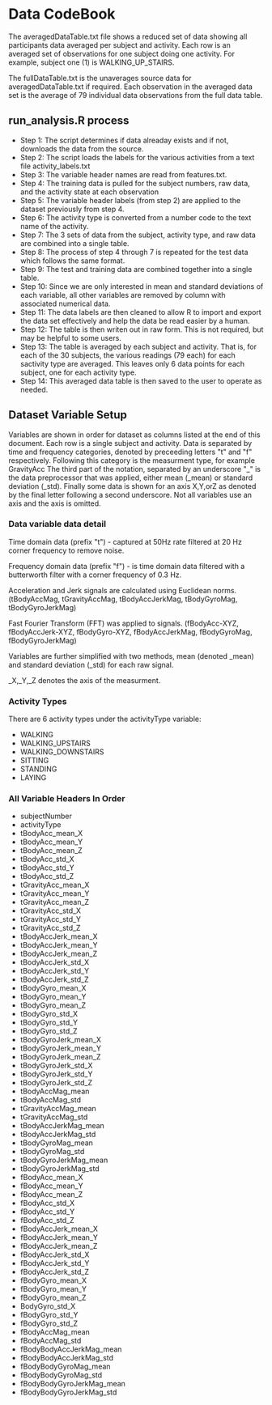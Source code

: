 # Data CodeBook
The averagedDataTable.txt file shows a reduced set of data showing all participants data averaged per subject and activity.  Each row is an averaged set of observations for one subject doing one activity.  For example, subject one (1) is WALKING_UP_STAIRS.

The fullDataTable.txt is the unaverages source data for averagedDataTable.txt if required.  Each observation in the averaged data set is the average of 79 individual data observations from the full data table.  

## run_analysis.R process
* Step 1: The script determines if data alreaday exists and if not, downloads the data from the source.
* Step 2: The script loads the labels for the various activities from a text file activity_labels.txt
* Step 3: The variable header names are read from features.txt.
* Step 4: The training data is pulled for the subject numbers, raw data, and the activity state at each observation
* Step 5: The variable header labels (from step 2) are applied to the dataset previously from step 4.
* Step 6: The activity type is converted from a number code to the text name of the activity.
* Step 7: The 3 sets of data from the subject, activity type, and raw data are combined into a single table.
* Step 8: The process of step 4 through 7 is repeated for the test data which follows the same format.
* Step 9: The test and training data are combined together into a single table.
* Step 10: Since we are only interested in mean and standard deviations of each variable, all other variables are removed by column with associated numerical data.
* Step 11: The data labels are then cleaned to allow R to import and export the data set effectively and help the data be read easier by a human.
* Step 12: The table is then writen out in raw form.  This is not required, but may be helpful to some users.
* Step 13: The table is averaged by each subject and activity. That is, for each of the 30 subjects, the various readings (79 each) for each sactivity type are averaged.  This leaves only 6 data points for each subject, one for each activity type.
* Step 14: This averaged data table is then saved to the user to operate as needed.

## Dataset Variable Setup
Variables are shown in order for dataset as columns listed at the end of this document. Each row is a single subject and activity. Data is separated by time and frequency categories, denoted by preceeding letters "t" and "f" respectively. Following this category is the measurment type, for example GravityAcc The third part of the notation, separated by an underscore "_" is the data preprocessor that was applied, either mean (_mean) or standard deviation (_std). Finally some data is shown for an axis X,Y,orZ as denoted by the final letter following a second underscore.  Not all variables use an axis and the axis is omitted.

### Data variable data detail
Time domain data (prefix "t") - captured at 50Hz rate filtered at 20 Hz corner frequency to remove noise.

Frequency domain data (prefix "f") - is time domain data filtered with a butterworth filter with a corner frequency of 0.3 Hz.

Acceleration and Jerk signals are calculated using Euclidean norms. (tBodyAccMag, tGravityAccMag, tBodyAccJerkMag, tBodyGyroMag, tBodyGyroJerkMag)

Fast Fourier Transform (FFT) was applied to signals. (fBodyAcc-XYZ, fBodyAccJerk-XYZ, fBodyGyro-XYZ, fBodyAccJerkMag, fBodyGyroMag, fBodyGyroJerkMag)

Variables are further simplified with two methods, mean (denoted _mean) and standard deviation (_std) for each raw signal.

_X,_Y,_Z denotes the axis of the measurment.

### Activity Types
There are 6 activity types under the activityType variable: 
* WALKING
* WALKING_UPSTAIRS
* WALKING_DOWNSTAIRS
* SITTING
* STANDING
* LAYING

### All Variable Headers In Order
* subjectNumber             
* activityType              
* tBodyAcc_mean_X           
* tBodyAcc_mean_Y          
* tBodyAcc_mean_Z           
* tBodyAcc_std_X            
* tBodyAcc_std_Y            
* tBodyAcc_std_Z           
* tGravityAcc_mean_X        
* tGravityAcc_mean_Y        
* tGravityAcc_mean_Z        
* tGravityAcc_std_X        
* tGravityAcc_std_Y         
* tGravityAcc_std_Z         
* tBodyAccJerk_mean_X       
* tBodyAccJerk_mean_Y      
* tBodyAccJerk_mean_Z       
* tBodyAccJerk_std_X        
* tBodyAccJerk_std_Y        
* tBodyAccJerk_std_Z       
* tBodyGyro_mean_X          
* tBodyGyro_mean_Y          
* tBodyGyro_mean_Z          
* tBodyGyro_std_X          
* tBodyGyro_std_Y          
* tBodyGyro_std_Z          
* tBodyGyroJerk_mean_X     
* tBodyGyroJerk_mean_Y     
* tBodyGyroJerk_mean_Z     
* tBodyGyroJerk_std_X     
* tBodyGyroJerk_std_Y       
* tBodyGyroJerk_std_Z      
* tBodyAccMag_mean         
* tBodyAccMag_std          
* tGravityAccMag_mean       
* tGravityAccMag_std       
* tBodyAccJerkMag_mean      
* tBodyAccJerkMag_std       
* tBodyGyroMag_mean         
* tBodyGyroMag_std         
* tBodyGyroJerkMag_mean     
* tBodyGyroJerkMag_std      
* fBodyAcc_mean_X           
* fBodyAcc_mean_Y          
* fBodyAcc_mean_Z           
* fBodyAcc_std_X            
* fBodyAcc_std_Y            
* fBodyAcc_std_Z           
* fBodyAccJerk_mean_X       
* fBodyAccJerk_mean_Y       
* fBodyAccJerk_mean_Z       
* fBodyAccJerk_std_X       
* fBodyAccJerk_std_Y        
* fBodyAccJerk_std_Z        
* fBodyGyro_mean_X          
* fBodyGyro_mean_Y         
* fBodyGyro_mean_Z          
* BodyGyro_std_X           
* fBodyGyro_std_Y           
* fBodyGyro_std_Z          
* fBodyAccMag_mean          
* fBodyAccMag_std           
* fBodyBodyAccJerkMag_mean  
* fBodyBodyAccJerkMag_std  
* fBodyBodyGyroMag_mean     
* fBodyBodyGyroMag_std      
* fBodyBodyGyroJerkMag_mean
* fBodyBodyGyroJerkMag_std 